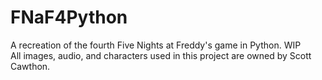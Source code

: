 # FNaF4Python
A recreation of the fourth Five Nights at Freddy's game in Python. WIP<br>
All images, audio, and characters used in this project are owned by Scott Cawthon.
